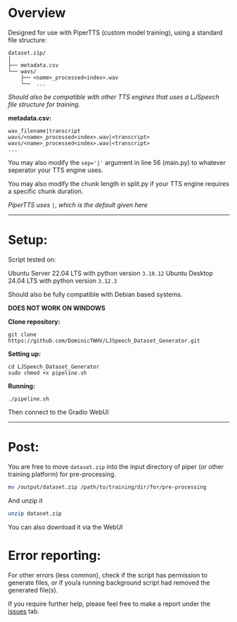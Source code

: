 # Overview

Designed for use with PiperTTS (custom model training), using a standard file structure:

```
dataset.zip/
│
├── metadata.csv
└── wavs/
    ├── <name>_processed<index>.wav
    └──  ...
```
_Should also be compatible with other TTS engines that uses a LJSpeech file structure for training._

**metadata.csv:**

```csv
wav_filename|transcript
wavs/<name>_processed<index>.wav|<transcript>
wavs/<name>_processed<index>.wav|<transcript>
...
```
You may also modify the `sep='|'` argument in line 56 (main.py) to whatever seperator your TTS engine uses.

You may also modify the chunk length in split.py if your TTS engine requires a specific chunk duration.

_PiperTTS uses_ `|`, _which is the default given here_

-----------------------------------

# Setup:

Script tested on:

Ubuntu Server 22.04 LTS with python version `3.10.12`
Ubuntu Desktop 24.04 LTS with python version `3.12.3`

Should also be fully compatible with Debian based systems.

**DOES NOT WORK ON WINDOWS**

**Clone repository:**

```
git clone https://github.com/DominicTWHV/LJSpeech_Dataset_Generator.git
```

**Setting up:**

```
cd LJSpeech_Dataset_Generator
sudo chmod +x pipeline.sh
```

**Running:**

```
./pipeline.sh
```

Then connect to the Gradio WebUI

-----------------------------------

# Post:

You are free to move `dataset.zip` into the input directory of piper (or other training platform) for pre-processing.

```sh
mv /output/dataset.zip /path/to/training/dir/for/pre-processing
```

And unzip it

```sh
unzip dataset.zip
```

You can also download it via the WebUI

# Error reporting:

For other errors (less common), check if the script has permission to generate files, or if you/a running background script had removed the generated file(s).

If you require further help, please feel free to make a report under the [issues](https://github.com/DominicTWHV/LJSpeech_Dataset_Generator/issues) tab.
